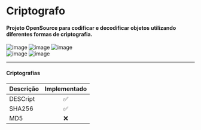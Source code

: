 # Criptografo
#### Projeto OpenSource para codificar e decodificar objetos utilizando diferentes formas de criptografia.

![image](https://img.shields.io/github/languages/code-size/peedroca/criptografo)
![image](https://img.shields.io/github/languages/top/peedroca/criptografo)
![image](https://img.shields.io/github/license/peedroca/criptografo) <br>
![image](https://img.shields.io/badge/.Net_Framework-v4.8-blueviolet)
![image](https://img.shields.io/badge/.Net_Standard-v2.0.3-blueviolet)

---

#### Criptografias

| Descrição | Implementado |
| --- | :---: |
| DESCript   | :white_check_mark: |
| SHA256   | :white_check_mark: |
| MD5   | :x: |

